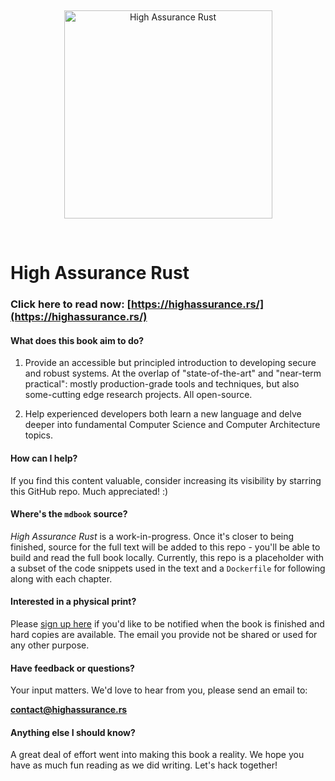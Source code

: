 <br><p align="center"><img src="https://raw.githubusercontent.com/tnballo/high-assurance-rust/main/img/har_logo.svg" width="333" alt="High Assurance Rust"></p><br>

# High Assurance Rust

### Click here to read now: [https://highassurance.rs/](https://highassurance.rs/)

#### What does this book aim to do?

1. Provide an accessible but principled introduction to developing secure and robust systems. At the overlap of "state-of-the-art" and "near-term practical": mostly production-grade tools and techniques, but also some-cutting edge research projects. All open-source.

2. Help experienced developers both learn a new language and delve deeper into fundamental Computer Science and Computer Architecture topics.

#### How can I help?

If you find this content valuable, consider increasing its visibility by starring this GitHub repo.
Much appreciated! :)

#### Where's the `mdbook` source?

*High Assurance Rust* is a work-in-progress.
Once it's closer to being finished, source for the full text will be added to this repo - you'll be able to build and read the full book locally.
Currently, this repo is a placeholder with a subset of the code snippets used in the text and a `Dockerfile` for following along with each chapter.

#### Interested in a physical print?

Please [sign up here](https://forms.gle/ESYgXgswCjEoCSHT9) if you'd like to be notified when the book is finished and hard copies are available.
The email you provide not be shared or used for any other purpose.

#### Have feedback or questions?

Your input matters.
We'd love to hear from you, please send an email to:

<a href="mailto:contact@highassurance.rs">**contact@highassurance.rs**</a>

#### Anything else I should know?

A great deal of effort went into making this book a reality.
We hope you have as much fun reading as we did writing.
Let's hack together!
